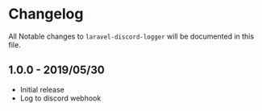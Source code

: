 # Changelog

All Notable changes to `laravel-discord-logger` will be documented in this file.

## 1.0.0 - 2019/05/30

- Initial release
- Log to discord webhook
